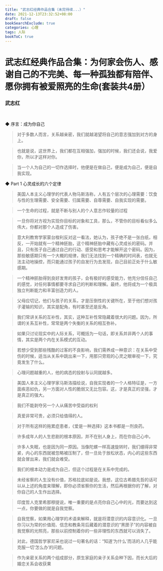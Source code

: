 ```yaml
---
title: "武志红经典作品合集（未完待续...）"
date: 2021-12-13T23:32:52+08:00
draft: false
bookSearchExclude: true
categories: 心理
tags: 人际
bookToC: true
---
```


# 武志红经典作品合集：为何家会伤人、感谢自己的不完美、每一种孤独都有陪伴、愿你拥有被爱照亮的生命(套装共4册）
### 武志红

<br/>


◆ 序言：成为你自己

> 对于多数人而言，关系越亲密，我们就越渴望将自己的意志强加到对方的身上。

> 也就是说，这世界上，我们都在互相强加，强加的时候，我们还会说，我爱你，所以才这样对你。

> 当一个人为自己的一切作选择时，他便是在做自己，便是成为自己，便是自我实现。


◆ Part 1 心灵成长的六个定律

> 美国人本主义心理学的代表人物马斯洛称，人有五个层次的心理需要：饮食与性的生理需要、安全需要、归属需要、自尊需要、自我实现的需要。

> 一个生命的过程，就是不断与别人的个人意志作较量的过程

> 一旦你将对方视为实现你目标的对象和工具，那么，不管你的目标看似多么伟大，你都对那个人造成了伤害。

> 意大利教育学家蒙台梭利反对这一看法，她认为，孩子绝不是一张白纸，相反，一开始就有一个精神胚胎，这个精神胚胎中藏有心灵成长的密码。并且，只有孩子自己通过自己的行动、感受和思考才能解开这个密码。因为，那些敏感期只有一个大概的规律，我们无法找到一个精确的时间表，也就无法主动地操控，而只能通过孩子的自发行为去发现，自己目前正处于什么敏感期。

> 一个精神胚胎得到良好发育的孩子，会有极好的感受能力，他充分信任自己的感觉，对任何事情都要寻求自己的判断和理解。最终，他将成为一个极具独立判断能力和丰富创造力的人。

> 父母应切记，他们与孩子的关系，才是压倒性的关键所在，至于他们想对孩子灌输的知识，其实是配角，有时甚至还是反角。

> 我们常讲关系的互补性，其实，这种互补性常隐藏着很大的问题。因为，所谓的关系互补性，常常是两个失衡的关系的相互弥补。

> 如果只讨论现实中的人际关系，可概括为一句话，即关系并非两个人的事情，其实是两个内在关系模式的互动。

> 若想少受到那些残酷的过客的不良影响，我们需养成一种意识：在关系中受伤的时候，适当从关系中跳出来一下，用那只旁观的心灵之眼审视一下，究竟发生了什么。

> 心理问题越重的人，他的病态的投射与认同就越多。

> 美国人本主义心理学家马斯洛描绘说，自我实现者的一个人格特征是，一方面疾恶如仇，另一方面对人性的脆弱又无比包容。这，才是真正的坚强，才是真正的强大。

> 我们不能剥夺另一个人从痛苦中受益的权利

> 真爱非常可贵，必须只给值得的人。

> 对于所有这样的拖累症患者，《爱是一种选择》这本书都是一剂良药。

> 许多成年人的人生悲剧的根本原因，并不在别人身上，而在你自己心中。

> 许多人失眠，也是因为同一原因。当像陀螺一样高速旋转时，我们绷得非常紧，内心的东西就被忽略被压制了，但一旦处于放松状态，内心的这些东西就会冒出来，我们就会难受。

> 我们的根本动力是成为自己，但这个过程是在关系中完成的。

> 未经省察的人生没有价值，苏格拉底如是说。我想，这位古希腊先哲的话可以从上述的角度来理解，即你必须省察你的生活，然后再根据你的了解，对你自己的人生作出选择。

> 印度哲人克里希那穆提说，唯一重要的是点亮你自己心中的光，而要达到这一点，你要做的就是自我觉察。

> 自我觉察，如果用心理学的术语来解释，就是将潜意识的内容意识化。一旦你习以为常的价值观、信念和教条背后藏着的潜意识的“黑匣子”的内容被自我觉察的光照亮，那些以前控制着你的一些非理性的东西就可以消失了。

> 对此，德国哲学家尼采也说过一句著名的话：“知道‘为什么’而活的人几乎能克服一切‘怎么办’的问题。

> 作为亲密关系的两个组成部分，原生家庭的亲子关系会种下因，而长大后的婚恋关系会收获果


